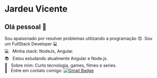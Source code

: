 
# Jardeu Vicente

## Olá pessoal 👋
Sou apaixonado por resolver problemas utilizando a programação :heart_eyes:.
Sou um FullStack Developer :computer:
 <br/> :computer: &nbsp; Minha stack: NodeJs, Angular.
 <br/> :books: &nbsp; Estou estudando atualmente Angular e Node.js.
 <br/> 💬  &nbsp; Sobre mim: Curto tecnologia, games, filmes e series.
 <br/> :email: &nbsp; Entre em contato comigo: 
[![Gmail Badge](https://img.shields.io/badge/-vicentejardeu@gmail.com-c14438?style=flat-square&logo=Gmail&logoColor=white&link=mailto:vicentejardeu@gmail.com)](mailto:vicentejardeu@gmail.com)

